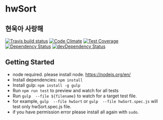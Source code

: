 # hwSort

## 현욱아 사랑해

[![Travis build status](http://img.shields.io/travis/HwangJJung/hwSort.svg)](https://travis-ci.org/HwangJJung/hwSort)
[![Code Climate](https://codeclimate.com/github/HwangJJung/hwSort/badges/gpa.svg)](https://codeclimate.com/github/HwangJJung/hwSort)
[![Test Coverage](https://codeclimate.com/github/HwangJJung/hwSort/badges/coverage.svg)](https://codeclimate.com/github/HwangJJung/hwSort)
[![Dependency Status](https://david-dm.org/HwangJJung/hwSort.svg)](https://david-dm.org/HwangJJung/hwSort)
[![devDependency Status](https://david-dm.org/HwangJJung/hwSort/dev-status.svg)](https://david-dm.org/HwangJJung/hwSort#info=devDependencies)

## Getting Started
- node required. please install node. https://nodejs.org/en/
- Install dependencies: `npm install`
- Install gulp: `npm install -g gulp`
- Run `npm run test` to preview and watch for all tests
- Run `gulp  --file ${filename}` to watch for a target test file.
- for example, `gulp  --file hwSort` or `gulp  --file hwSort.spec.js` will test only hwSort.spec.js file.
- if you have permission error please install all again with `sudo`.
